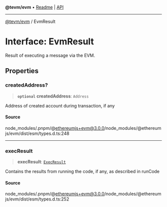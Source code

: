 **@tevm/evm** • [Readme](../README.md) \| [API](../globals.md)

***

[@tevm/evm](../README.md) / EvmResult

# Interface: EvmResult

Result of executing a message via the EVM.

## Properties

### createdAddress?

> **`optional`** **createdAddress**: `Address`

Address of created account during transaction, if any

#### Source

node\_modules/.pnpm/@ethereumjs+evm@3.0.0/node\_modules/@ethereumjs/evm/dist/esm/types.d.ts:248

***

### execResult

> **execResult**: [`ExecResult`](ExecResult.md)

Contains the results from running the code, if any, as described in runCode

#### Source

node\_modules/.pnpm/@ethereumjs+evm@3.0.0/node\_modules/@ethereumjs/evm/dist/esm/types.d.ts:252
